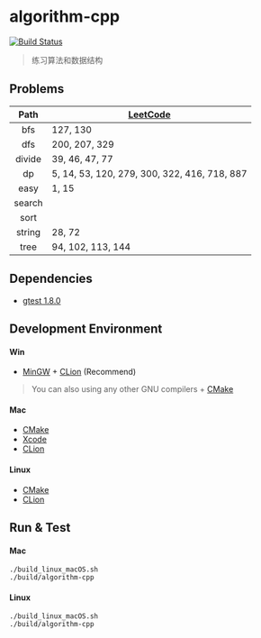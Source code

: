 # algorithm-cpp
[![Build Status](https://www.travis-ci.org/zengpw/algorithm-cpp.svg?branch=master)](https://www.travis-ci.org/zengpw/algorithm-cpp)
> 练习算法和数据结构

## Problems
Path | [LeetCode](https://leetcode.com/problemset/all/)
:-: | -
bfs | 127, 130
dfs | 200, 207, 329
divide | 39, 46, 47, 77
dp | 5, 14, 53, 120, 279, 300, 322, 416, 718, 887
easy | 1, 15
search |
sort |
string | 28, 72
tree | 94, 102, 113, 144

## Dependencies
* [gtest 1.8.0](https://github.com/google/googletest/tree/release-1.8.0)

## Development Environment
#### Win
* [MinGW](https://nuwen.net/mingw.html) + [CLion](https://www.jetbrains.com/clion) (Recommend)
> You can also using any other GNU compilers + [CMake](https://cmake.org/)
#### Mac
* [CMake](https://cmake.org/)
* [Xcode](https://developer.apple.com/xcode/)
* [CLion](https://www.jetbrains.com/clion)
#### Linux
* [CMake](https://cmake.org/)
* [CLion](https://www.jetbrains.com/clion)

## Run & Test
#### Mac
```
./build_linux_macOS.sh
./build/algorithm-cpp
```
#### Linux
```
./build_linux_macOS.sh
./build/algorithm-cpp
```

